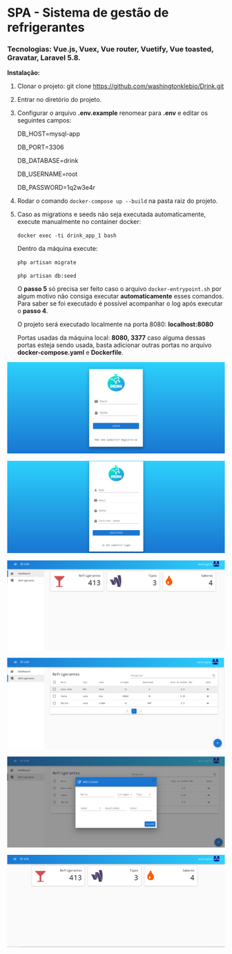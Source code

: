 # **SPA - Sistema de gestão de refrigerantes**

### Tecnologias: Vue.js, Vuex, Vue router, Vuetify, Vue toasted, Gravatar, Laravel 5.8.

**Instalação:**

1. Clonar o projeto: git clone https://github.com/washingtonklebio/Drink.git

2. Entrar no diretório do projeto.

3. Configurar o arquivo **.env.example** renomear para **.env** e editar os seguintes campos:


	DB_HOST=mysql-app

	DB_PORT=3306

	DB_DATABASE=drink

	DB_USERNAME=root

	DB_PASSWORD=1q2w3e4r

 4. Rodar o comando ```docker-compose up --build``` na pasta raiz do projeto.

 5. Caso as migrations e seeds não seja executada automaticamente, execute manualmente no container docker:

	 ```docker exec -ti drink_app_1 bash```

	 Dentro da máquina execute:

	 ```php artisan migrate```

	 ```php artisan db:seed```


	 O **passo 5** só precisa ser feito caso o arquivo ```docker-entrypoint.sh``` por algum motivo não consiga executar  **automaticamente** esses comandos. Para saber se foi executado é possível acompanhar o log após executar o **passo 4**.
	 
	 O projeto será executado localmente na porta 8080: **localhost:8080**
	 
	 Portas usadas da máquina local: **8080, 3377** caso alguma dessas portas esteja sendo usada, basta adicionar outras portas no arquivo **docker-compose.yaml** e **Dockerfile**.

![Alt text](public/images/1.png?raw=true "Tela de login")

![Alt text](public/images/2.png?raw=true "Tela de Registro")

![Alt text](public/images/3.png?raw=true "Dashboard")

![Alt text](public/images/4.png?raw=true "Tela de refrigerantes")

![Alt text](public/images/5.png?raw=true "Modal de cadastro/edição de refrigerantes")

![Alt text](public/images/6.png?raw=true "Dashboard com menu recolhido")
